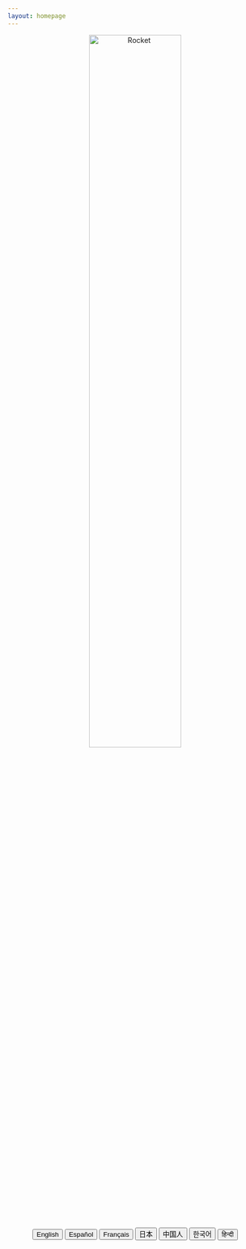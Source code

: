 ```yaml
---
layout: homepage
---
```

<div class="homepage-content container">

<div style="text-align:center; margin-top:10px; margin-bottom:10px;" class="bg-dark">
    <img alt="Rocket" src='{{baseurl | append: "/assets/images/landing/andy-hermawan-bVBvv5xlX3g-unsplash.jpg" | absolute_url}}' style="width:60%;" />
</div>

<div style="text-align:center; margin-top:10px; margin-bottom:10px;" class="bg-dark">
    <button type="button" onclick="javascript:goto(this, '{{baseurl | append: "lang/en/blog/" | absolute_url}}');" class="btn btn-primary btn-lg">English</button>
    <button type="button" onclick="javascript:goto(this, '{{baseurl | append: "lang/es/blog/" | absolute_url}}');" class="btn btn-primary btn-lg">Español</button>
    <button type="button" onclick="javascript:goto(this, '{{baseurl | append: "lang/fr/blog/" | absolute_url}}');" class="btn btn-primary btn-lg">Français</button>
    <button type="button" onclick="javascript:goto(this, '{{baseurl | append: "lang/ja/blog/" | absolute_url}}');" class="btn btn-primary btn-lg">日本</button>
    <button type="button" onclick="javascript:goto(this, '{{baseurl | append: "lang/cz/blog/" | absolute_url}}');" class="btn btn-primary btn-lg">中国人</button>
    <button type="button" onclick="javascript:goto(this, '{{baseurl | append: "lang/ko/blog/" | absolute_url}}');" class="btn btn-primary btn-lg">한국어</button>
    <button type="button" onclick="javascript:goto(this, '{{baseurl | append: "lang/hi/blog/" | absolute_url}}');" class="btn btn-primary btn-lg">हिन्दी</button>
</div>

</div>